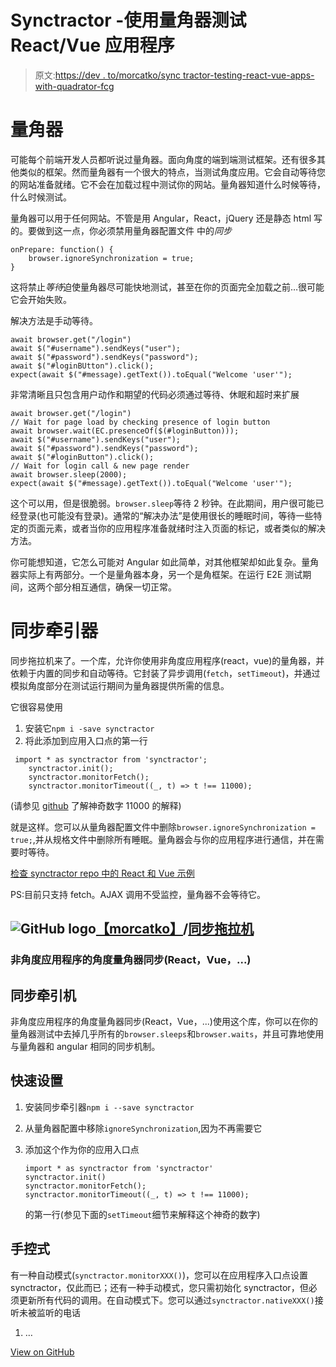 # Synctractor -使用量角器测试 React/Vue 应用程序

> 原文:[https://dev . to/morcatko/sync tractor-testing-react-vue-apps-with-quadrator-fcg](https://dev.to/morcatko/synctractor-testing-react-vue-apps-with-protractor-fcg)

# [](#protractor)量角器

可能每个前端开发人员都听说过量角器。面向角度的端到端测试框架。还有很多其他类似的框架。然而量角器有一个很大的特点，当测试角度应用。它会自动等待您的网站准备就绪。它不会在加载过程中测试你的网站。量角器知道什么时候等待，什么时候测试。

量角器可以用于任何网站。不管是用 Angular，React，jQuery 还是静态 html 写的。要做到这一点，你必须禁用量角器配置文件
中的*同步*

```
onPrepare: function() {
    browser.ignoreSynchronization = true;
} 
```

这将禁止*等待*迫使量角器尽可能快地测试，甚至在你的页面完全加载之前…很可能它会开始失败。

解决方法是手动等待。

```
await browser.get("/login")
await $("#username").sendKeys("user");
await $("#password").sendKeys("password");
await $("#loginBUtton").click();
expect(await $("#message).getText()).toEqual("Welcome 'user'"); 
```

非常清晰且只包含用户动作和期望的代码必须通过等待、休眠和超时来扩展

```
await browser.get("/login")
// Wait for page load by checking presence of login button
await browser.wait(EC.presenceOf($(#loginButton)));
await $("#username").sendKeys("user");
await $("#password").sendKeys("password");
await $("#loginButton").click();
// Wait for login call & new page render
await browser.sleep(2000);
expect(await $("#message).getText()).toEqual("Welcome 'user'"); 
```

这个可以用，但是很脆弱。`browser.sleep`等待 2 秒钟。在此期间，用户很可能已经登录(也可能没有登录)。通常的“解决办法”是使用很长的睡眠时间，等待一些特定的页面元素，或者当你的应用程序准备就绪时注入页面的标记，或者类似的解决方法。

你可能想知道，它怎么可能对 Angular 如此简单，对其他框架却如此复杂。量角器实际上有两部分。一个是量角器本身，另一个是角框架。在运行 E2E 测试期间，这两个部分相互通信，确保一切正常。

# [](#synctractor)同步牵引器

同步拖拉机来了。一个库，允许你使用非角度应用程序(react，vue)的量角器，并依赖于内置的同步和自动等待。它封装了异步调用(`fetch`，`setTimeout`)，并通过模拟角度部分在测试运行期间为量角器提供所需的信息。

它很容易使用

1.  安装它`npm i -save synctractor`
2.  将此添加到应用入口点的第一行

```
 import * as synctractor from 'synctractor'; 
    synctractor.init();
    synctractor.monitorFetch();
    synctractor.monitorTimeout((_, t) => t !== 11000); 
```

(请参见 [github](https://github.com/Morcatko/synctractor#settimeout) 了解神奇数字 11000 的解释)

就是这样。您可以从量角器配置文件中删除`browser.ignoreSynchronization = true;`,并从规格文件中删除所有睡眠。量角器会与你的应用程序进行通信，并在需要时等待。

[检查 synctractor repo 中的 React 和 Vue 示例](https://github.com/Morcatko/synctractor/tree/master/examples)

PS:目前只支持 fetch。AJAX 调用不受监控，量角器不会等待它。

## ![GitHub logo](../Images/a73f630113876d78cff79f59c2125b24.png)[【morcatko】](https://github.com/Morcatko)/[同步拖拉机](https://github.com/Morcatko/synctractor)

### 非角度应用程序的角度量角器同步(React，Vue，...)

<article class="markdown-body entry-content container-lg" itemprop="text">

# 同步牵引机

非角度应用程序的角度量角器同步(React，Vue，...)使用这个库，你可以在你的量角器测试中去掉几乎所有的`browser.sleeps`和`browser.waits`，并且可靠地使用与量角器和 angular 相同的同步机制。

## 快速设置

1.  安装同步牵引器`npm i --save synctractor`
2.  从量角器配置中移除`ignoreSynchronization`,因为不再需要它
3.  添加这个作为你的应用入口点

    ```
    import * as synctractor from 'synctractor'
    synctractor.init()
    synctractor.monitorFetch();
    synctractor.monitorTimeout((_, t) => t !== 11000); 
    ```

    的第一行(参见下面的`setTimeout`细节来解释这个神奇的数字)

## 手控式

有一种自动模式(`synctractor.monitorXXX()`)，您可以在应用程序入口点设置 synctractor，仅此而已；还有一种手动模式，您只需初始化 synctractor，但必须更新所有代码的调用。在自动模式下。您可以通过`synctractor.nativeXXX()`接听未被监听的电话

1.  …

</article>

[View on GitHub](https://github.com/Morcatko/synctractor)